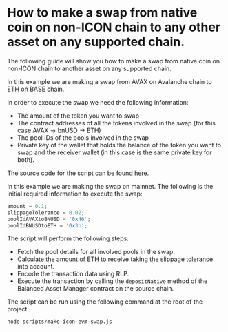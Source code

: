 # How to make a swap from native coin on non-ICON chain to any other asset on any supported chain.

The following guide will show you how to make a swap from native coin on non-ICON chain to another asset on any supported chain.

In this example we are making a swap from AVAX on Avalanche chain to ETH on BASE chain.

In order to execute the swap we need the following information:
- The amount of the token you want to swap
- The contract addresses of all the tokens involved in the swap (for this case AVAX -> bnUSD -> ETH)
- The pool IDs of the pools involved in the swap
- Private key of the wallet that holds the balance of the token you want to swap and the receiver wallet (in this case is the same private key for both).

The source code for the script can be found [here](../scripts/make-evm-evm-swap.js).

In this example we are making the swap on mainnet. The following is the initial required information to execute the swap:

```js
amount = 0.1;
slippageTolerance = 0.02;
poolIdAVAXtoBNUSD = '0x46';
poolIdBNUSDtoETH = '0x3b';
```

The script will perform the following steps:

- Fetch the pool details for all involved pools in the swap.
- Calculate the amount of ETH to receive taking the slippage tolerance into account.
- Encode the transaction data using RLP.
- Execute the transaction by calling the `depositNative` method of the Balanced Asset Manager contract on the source chain.

The script can be run using the following command at the root of the project:

```bash
node scripts/make-icon-evm-swap.js
```
